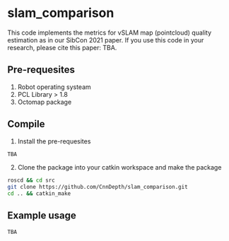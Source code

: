 # slam_comparison

This code implements the metrics for vSLAM map (pointcloud) quality estimation as in our SibCon 2021 paper. If you use this code in your research, please cite this paper: TBA.

## Pre-requesites

1. Robot operating systeam
2. PCL Library > 1.8
3. Octomap package

## Compile

1. Install the pre-requesites

```bash
TBA
```

2. Clone the package into your catkin workspace and make the package

```bash
roscd && cd src
git clone https://github.com/CnnDepth/slam_comparison.git
cd .. && catkin_make
```

## Example usage

```
TBA
```

